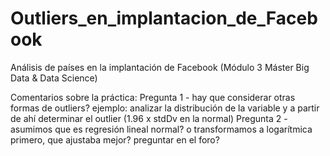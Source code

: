 # Outliers_en_implantacion_de_Facebook
Análisis de países en la implantación de Facebook (Módulo 3 Máster Big Data &amp; Data Science)

Comentarios sobre la práctica:
Pregunta 1 - hay que considerar otras formas de outliers? ejemplo: analizar la distribución de la variable y a partir de ahí determinar el outlier (1.96 x stdDv en la normal)
Pregunta 2 - asumimos que es regresión lineal normal? o transformamos a logarítmica primero, que ajustaba mejor? preguntar en el foro?

